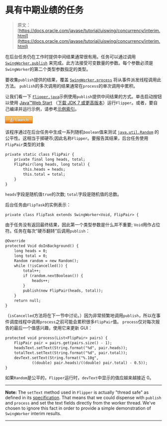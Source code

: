 # 具有中期业绩的任务

> 原文： [https://docs.oracle.com/javase/tutorial/uiswing/concurrency/interim.html](https://docs.oracle.com/javase/tutorial/uiswing/concurrency/interim.html)

在后台任务仍在工作时提供中间结果通常很有用。任务可以通过调用 [`SwingWorker.publish`](https://docs.oracle.com/javase/8/docs/api/javax/swing/SwingWorker.html#publish-V...-) 来完成。此方法接受可变数量的参数。每个参数必须是`SwingWorker`的第二个类型参数指定的类型。

要收集`publish`提供的结果，覆盖 [`SwingWorker.process`](https://docs.oracle.com/javase/8/docs/api/javax/swing/SwingWorker.html#process-java.util.List-) 将从事件派发线程调用此方法。 `publish`的多次调用的结果通常在`process`的单次调用中累积。

让我们看一下 [``Flipper.java``](../examples/concurrency/FlipperProject/src/concurrency/Flipper.java)示例使用`publish`提供中间结果的方式。单击启动按钮以使用 [Java™Web Start](http://www.oracle.com/technetwork/java/javase/javawebstart/index.html) （[下载 JDK 7 或更高版本](http://www.oracle.com/technetwork/java/javase/downloads/index.html)）运行`Flipper`。或者，要自己编译并运行示例，请参考[示例索引](../examples/concurrency/index.html#Flipper)。

[![Launches the Flipper example](img/4707a69a17729d71c56b2bdbbb4cc61c.jpg)](https://docs.oracle.com/javase/tutorialJWS/samples/uiswing/FlipperProject/Flipper.jnlp)

该程序通过在后台任务中生成一系列随机`boolean`值来测试 [`java.util.Random`](https://docs.oracle.com/javase/8/docs/api/java/util/Random.html) 的公平性。这相当于掷硬币;因此名称`Flipper`。要报告其结果，后台任务使用`FlipPair`类型的对象

```
private static class FlipPair {
    private final long heads, total;
    FlipPair(long heads, long total) {
        this.heads = heads;
        this.total = total;
    }
}

```

`heads`字段是随机值`true`的次数; `total`字段是随机值的总数。

后台任务由`FlipTask`的实例表示：

```
private class FlipTask extends SwingWorker<Void, FlipPair> {

```

由于任务没有返回最终结果，因此第一个类型参数是什么并不重要; `Void`用作占位符。任务在每次“硬币翻转”后调用`publish`：

```
@Override
protected Void doInBackground() {
    long heads = 0;
    long total = 0;
    Random random = new Random();
    while (!isCancelled()) {
        total++;
        if (random.nextBoolean()) {
            heads++;
        }
        publish(new FlipPair(heads, total));
    }
    return null;
}

```

（`isCancelled`方法将在下一节中讨论。）因为非常频繁地调用`publish`，所以在事件调度线程中调用`process`之前可能会累积很多`FlipPair`值。 `process`仅对每次报告的最后一个值感兴趣，使用它来更新 GUI：

```
protected void process(List<FlipPair> pairs) {
    FlipPair pair = pairs.get(pairs.size() - 1);
    headsText.setText(String.format("%d", pair.heads));
    totalText.setText(String.format("%d", pair.total));
    devText.setText(String.format("%.10g", 
            ((double) pair.heads)/((double) pair.total) - 0.5));
}

```

如果`Random`是公平的，`Flipper`运行时，`devText`中显示的值应越来越接近 0。

* * *

**Note:** The `setText` method used in `Flipper` is actually "thread safe" as defined in its [specification](https://docs.oracle.com/javase/8/docs/api/javax/swing/text/JTextComponent.html#setText-java.lang.String-). That means that we could dispense with `publish` and `process` and set the text fields directly from the worker thread. We've chosen to ignore this fact in order to provide a simple demonstration of `SwingWorker` interim results.

* * *